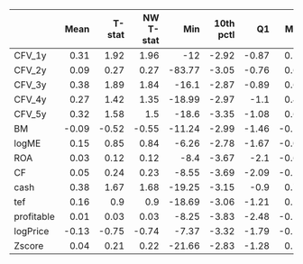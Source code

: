 |            |   Mean |   T-stat |   NW T-stat |    Min |   10th pctl |    Q1 |   Med |   Q3 |   90th pctl |   Max |   SD |   Skewness |   Excess Kurtosis |
|:-----------|-------:|---------:|------------:|-------:|------------:|------:|------:|-----:|------------:|------:|-----:|-----------:|------------------:|
| CFV_1y     |   0.31 |     1.92 |        1.96 | -12    |       -2.92 | -0.87 |  0.59 | 1.95 |        3.23 |  7.44 | 2.74 |      -0.99 |              2.72 |
| CFV_2y     |   0.09 |     0.27 |        0.27 | -83.77 |       -3.05 | -0.76 |  0.61 | 1.98 |        3.4  |  8.02 | 5.78 |     -11.02 |            156.03 |
| CFV_3y     |   0.38 |     1.89 |        1.84 | -16.1  |       -2.87 | -0.89 |  0.66 | 2.04 |        3.85 | 10.03 | 3.33 |      -1.24 |              5.41 |
| CFV_4y     |   0.27 |     1.42 |        1.35 | -18.99 |       -2.97 | -1.1  |  0.42 | 1.85 |        3.61 | 11.09 | 3.21 |      -1.16 |              6.51 |
| CFV_5y     |   0.32 |     1.58 |        1.5  | -18.6  |       -3.35 | -1.08 |  0.62 | 1.92 |        3.77 |  9.84 | 3.33 |      -1.29 |              6.34 |
| BM         |  -0.09 |    -0.52 |       -0.55 | -11.24 |       -2.99 | -1.46 | -0.13 | 1.11 |        2.64 | 19.13 | 2.86 |       0.92 |              8.14 |
| logME      |   0.15 |     0.85 |        0.84 |  -6.26 |       -2.78 | -1.67 | -0.07 | 1.23 |        2.99 | 19.02 | 2.92 |       1.97 |              9.66 |
| ROA        |   0.03 |     0.12 |        0.12 |  -8.4  |       -3.67 | -2.1  | -0.62 | 1.47 |        4.47 | 15.75 | 3.59 |       1.33 |              3.32 |
| CF         |   0.05 |     0.24 |        0.23 |  -8.55 |       -3.69 | -2.09 | -0.51 | 1.57 |        4.58 | 17.93 | 3.62 |       1.3  |              3.41 |
| cash       |   0.38 |     1.67 |        1.68 | -19.25 |       -3.15 | -0.9  |  0.79 | 2.4  |        3.91 | 13.67 | 3.79 |      -1.46 |              5.2  |
| tef        |   0.16 |     0.9  |        0.9  | -18.69 |       -3.06 | -1.21 |  0.22 | 1.89 |        3.31 | 10.53 | 3.05 |      -1.11 |              6.57 |
| profitable |   0.01 |     0.03 |        0.03 |  -8.25 |       -3.83 | -2.48 | -0.53 | 1.41 |        4.54 | 22.4  | 3.94 |       1.8  |              6.11 |
| logPrice   |  -0.13 |    -0.75 |       -0.74 |  -7.37 |       -3.32 | -1.79 | -0.52 | 1.57 |        3.62 |  9.79 | 2.81 |       0.36 |              0.37 |
| Zscore     |   0.04 |     0.21 |        0.22 | -21.66 |       -2.83 | -1.28 |  0.28 | 1.62 |        3.41 |  7.4  | 3.19 |      -2.39 |             14.27 |